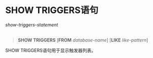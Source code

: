 # SHOW TRIGGERS语句

###### show-triggers-statement
> **SHOW TRIGGERS** [**FROM** *database-name*] [**LIKE** *like-pattern*]

SHOW TRIGGERS语句用于显示触发器列表。